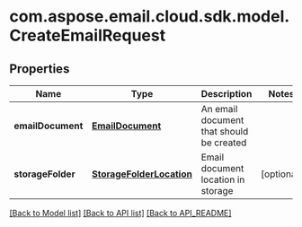 
# com.aspose.email.cloud.sdk.model.CreateEmailRequest

## Properties
Name | Type | Description | Notes
------------ | ------------- | ------------- | -------------
**emailDocument** | [**EmailDocument**](EmailDocument.md) | An email document that should be created | 
**storageFolder** | [**StorageFolderLocation**](StorageFolderLocation.md) | Email document location in storage |  [optional]


[[Back to Model list]](API_README.md#documentation-for-models) [[Back to API list]](API_README.md#documentation-for-api-endpoints) [[Back to API_README]](API_README.md)

